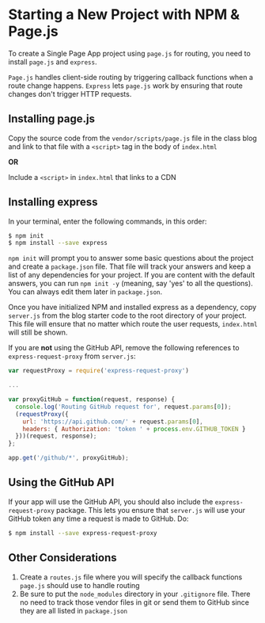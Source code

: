 # Starting a New Project with NPM & Page.js

To create a Single Page App project using `page.js` for routing, you need to install `page.js` and `express`. 

`Page.js` handles client-side routing by triggering callback functions when a route change happens. `Express` lets `page.js` work by ensuring that route changes don't trigger HTTP requests.

## Installing page.js

Copy the source code from the `vendor/scripts/page.js` file in the class blog and link to that file with a `<script>` tag in the body of `index.html`

**OR**

Include a `<script>` in `index.html` that links to a CDN

## Installing express

In your terminal, enter the following commands, in this order:

```bash
$ npm init
$ npm install --save express
```

`npm init` will prompt you to answer some basic questions about the project and create a `package.json` file. That file will track your answers and keep a list of any dependencies for your project. If you are content with the default answers, you can run `npm init -y` (meaning, say 'yes' to all the questions). You can always edit them later in `package.json`.

Once you have initialized NPM and installed express as a dependency, copy `server.js` from the blog starter code to the root directory of your project. This file will ensure that no matter which route the user requests, `index.html` will still be shown.

If you are **not** using the GitHub API, remove the following references to `express-request-proxy` from `server.js`:

```javascript
var requestProxy = require('express-request-proxy')

...

var proxyGitHub = function(request, response) {
  console.log('Routing GitHub request for', request.params[0]);
  (requestProxy({
    url: 'https://api.github.com/' + request.params[0],
    headers: { Authorization: 'token ' + process.env.GITHUB_TOKEN }
  }))(request, response);
};

app.get('/github/*', proxyGitHub);
```

## Using the GitHub API

If your app will use the GitHub API, you should also include the `express-request-proxy` package. This lets you ensure that `server.js` will use your GitHub token any time a request is made to GitHub. Do:

```bash
$ npm install --save express-request-proxy
```

## Other Considerations

1. Create a `routes.js` file where you will specify the callback functions `page.js` should use to handle routing
2. Be sure to put the `node_modules` directory in your `.gitignore` file. There no need to track those vendor files in git or send them to GitHub since they are all listed in `package.json`